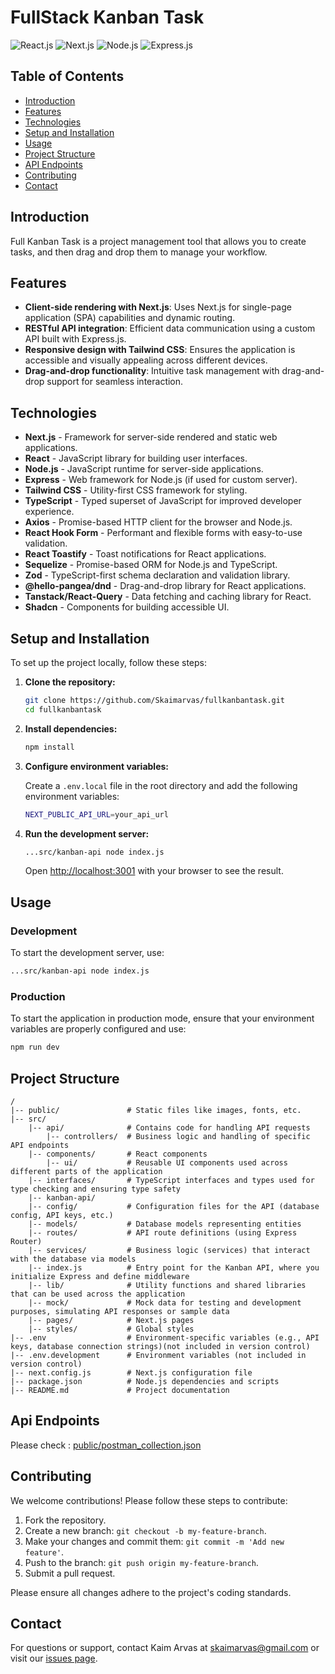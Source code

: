 # FullStack Kanban Task

![React.js](https://img.shields.io/badge/react.js-18.0.0-brightgreen.svg)
![Next.js](https://img.shields.io/badge/next.js-14.2.3-brightgreen.svg)
![Node.js](https://img.shields.io/badge/node.js-18.17.1-brightgreen.svg)
![Express.js](https://img.shields.io/badge/express.js-4.19.2-brightgreen.svg)

## Table of Contents

- [Introduction](#introduction)
- [Features](#features)
- [Technologies](#technologies)
- [Setup and Installation](#setup-and-installation)
- [Usage](#usage)
- [Project Structure](#project-structure)
- [API Endpoints](#api-endpoints)
- [Contributing](#contributing)
- [Contact](#contact)

## Introduction

Full Kanban Task is a project management tool that allows you to create tasks, and then drag and drop them to manage your workflow.

## Features

- **Client-side rendering with Next.js**: Uses Next.js for single-page application (SPA) capabilities and dynamic routing.
- **RESTful API integration**: Efficient data communication using a custom API built with Express.js.
- **Responsive design with Tailwind CSS**: Ensures the application is accessible and visually appealing across different devices.
- **Drag-and-drop functionality**: Intuitive task management with drag-and-drop support for seamless interaction.

## Technologies

- **Next.js** - Framework for server-side rendered and static web applications.
- **React** - JavaScript library for building user interfaces.
- **Node.js** - JavaScript runtime for server-side applications.
- **Express** - Web framework for Node.js (if used for custom server).
- **Tailwind CSS** - Utility-first CSS framework for styling.
- **TypeScript** - Typed superset of JavaScript for improved developer experience.
- **Axios** - Promise-based HTTP client for the browser and Node.js.
- **React Hook Form** - Performant and flexible forms with easy-to-use validation.
- **React Toastify** - Toast notifications for React applications.
- **Sequelize** - Promise-based ORM for Node.js and TypeScript.
- **Zod** - TypeScript-first schema declaration and validation library.
- **@hello-pangea/dnd** - Drag-and-drop library for React applications.
- **Tanstack/React-Query** - Data fetching and caching library for React.
- **Shadcn** - Components for building accessible UI.

## Setup and Installation

To set up the project locally, follow these steps:

1. **Clone the repository:**

   ```bash
   git clone https://github.com/Skaimarvas/fullkanbantask.git
   cd fullkanbantask
   ```

2. **Install dependencies:**

   ```bash
   npm install
   ```

3. **Configure environment variables:**

   Create a `.env.local` file in the root directory and add the following environment variables:

   ```bash
   NEXT_PUBLIC_API_URL=your_api_url

   ```

4. **Run the development server:**

   ```bash
   ...src/kanban-api node index.js
   ```

   Open [http://localhost:3001](http://localhost:3001) with your browser to see the result.

## Usage

### Development

To start the development server, use:

```bash
...src/kanban-api node index.js
```

### Production

To start the application in production mode, ensure that your environment variables are properly configured and use:

```bash
npm run dev
```

## Project Structure

```plaintext
/
|-- public/               # Static files like images, fonts, etc.
|-- src/
    |-- api/              # Contains code for handling API requests
        |-- controllers/  # Business logic and handling of specific API endpoints
    |-- components/       # React components
        |-- ui/           # Reusable UI components used across different parts of the application
    |-- interfaces/       # TypeScript interfaces and types used for type checking and ensuring type safety
    |-- kanban-api/
    |-- config/           # Configuration files for the API (database config, API keys, etc.)
    |-- models/           # Database models representing entities
    |-- routes/           # API route definitions (using Express Router)
    |-- services/         # Business logic (services) that interact with the database via models
    |-- index.js          # Entry point for the Kanban API, where you initialize Express and define middleware
    |-- lib/              # Utility functions and shared libraries that can be used across the application
    |-- mock/             # Mock data for testing and development purposes, simulating API responses or sample data
    |-- pages/            # Next.js pages
    |-- styles/           # Global styles
|-- .env                  # Environment-specific variables (e.g., API keys, database connection strings)(not included in version control)
|-- .env.development      # Environment variables (not included in version control)
|-- next.config.js        # Next.js configuration file
|-- package.json          # Node.js dependencies and scripts
|-- README.md             # Project documentation
```

## Api Endpoints

Please check : [public/postman_collection.json](/public/postman_collection.json)

## Contributing

We welcome contributions! Please follow these steps to contribute:

1. Fork the repository.
2. Create a new branch: `git checkout -b my-feature-branch`.
3. Make your changes and commit them: `git commit -m 'Add new feature'`.
4. Push to the branch: `git push origin my-feature-branch`.
5. Submit a pull request.

Please ensure all changes adhere to the project's coding standards.

## Contact

For questions or support, contact Kaim Arvas at skaimarvas@gmail.com or visit our [issues page](https://github.com/Skaimarvas/fullkanbantask/issues).
